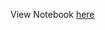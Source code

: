 View Notebook [here](https://nbviewer.org/github/adrian-baumann/application_challenge/blob/main/exploration.ipynb)
